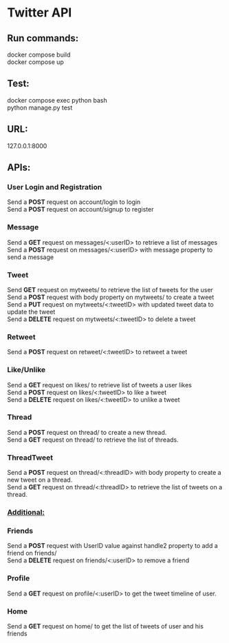 # Twitter API


## **Run commands:**

docker compose build <br/>
docker compose up<br/>

## **Test:** <br/>
docker compose exec python bash<br/>
python manage.py test<br/>


## **URL:**<br/>
127.0.0.1:8000 <br/>

## **APIs:**

### **User Login and Registration**<br/>
Send a **POST** request on account/login to login<br/>
Send a **POST** request on account/signup to register<br/>

### **Message**<br/>
Send a **GET** request on messages/<:userID> to retrieve a list
of messages <br/>
Send a **POST** request on messages/<:userID> with message property
to send a message<br/>

### **Tweet**<br/>
Send **GET** request on mytweets/ to 
retrieve the list of tweets for the user <br/>
Send a **POST** request with body property on mytweets/ to 
create a tweet <br/>
Send a **PUT** request on mytweets/<:tweetID> with
updated tweet data to update the tweet <br/>
Send a **DELETE** request on mytweets/<:tweetID> to
delete a tweet<br/>

### **Retweet**<br/>
Send a **POST** request on retweet/<:tweetID>
to retweet a tweet<br/>

### **Like/Unlike**<br/>
Send a **GET** request on likes/
to retrieve list of tweets a user likes <br/>
Send a **POST** request on likes/<:tweetID>
to like a tweet <br/>
Send a **DELETE** request on likes/<:tweetID>
to unlike a tweet<br/>

### **Thread**<br/>
Send a **POST** request on thread/ to create
a new thread.<br/>
Send a **GET** request on thread/ to retrieve the 
list of threads.<br/>

### **ThreadTweet**<br/>
 Send a **POST** request on thread/<:threadID> with 
 body property to create a new tweet on a thread.<br/>
 Send a **GET** request on thread/<:threadID> to
 retrieve the list of tweets on a thread.<br/>

### <ins> **Additional:**</ins><br/>

### **Friends**<br/>
Send a **POST** request with UserID value against handle2 property
to add a friend on friends/ <br/>
Send a **DELETE** request on friends/<:userID>
to remove a friend<br/>

### **Profile**<br/>
Send a **GET** request on profile/<:userID>
to get the tweet timeline of user.

### **Home**<br/>
Send a **GET** request on home/
to get the list of tweets of user and his friends<br/>






    
